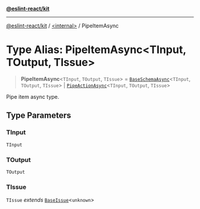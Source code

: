 [**@eslint-react/kit**](../../README.md)

***

[@eslint-react/kit](../../README.md) / [\<internal\>](../README.md) / PipeItemAsync

# Type Alias: PipeItemAsync\<TInput, TOutput, TIssue\>

> **PipeItemAsync**\<`TInput`, `TOutput`, `TIssue`\> = [`BaseSchemaAsync`](../interfaces/BaseSchemaAsync.md)\<`TInput`, `TOutput`, `TIssue`\> \| [`PipeActionAsync`](PipeActionAsync.md)\<`TInput`, `TOutput`, `TIssue`\>

Pipe item async type.

## Type Parameters

### TInput

`TInput`

### TOutput

`TOutput`

### TIssue

`TIssue` *extends* [`BaseIssue`](../interfaces/BaseIssue.md)\<`unknown`\>
